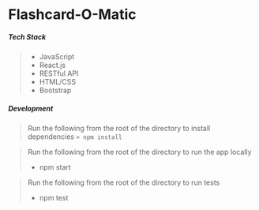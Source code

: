 # Flashcard-O-Matic 


##### Tech Stack
> * JavaScript
> * React.js
> * RESTful API
> * HTML/CSS
> * Bootstrap



##### Development
> Run the following from the root of the directory to install dependencies
 ``` > npm install ```

> Run the following from the root of the directory to run the app locally
> * npm start

> Run the following from the root of the directory to run tests
> * npm test
